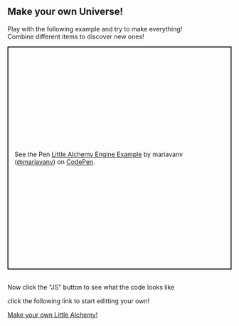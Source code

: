 <h2> Make your own Universe!</h2>
Play with the following example and try to make everything! <br>
Combine different items to discover new ones! <br>

<p class="codepen" data-height="500" data-theme-id="light" data-default-tab="result" data-user="mariavanv" data-slug-hash="pogyyQa" style="height: 500px; box-sizing: border-box; display: flex; align-items: center; justify-content: center; border: 2px solid; margin: 1em 0; padding: 1em;" data-pen-title="Little Alchemy Engine Example">
  <span>See the Pen <a href="https://codepen.io/mariavanv/pen/pogyyQa">
  Little Alchemy Engine Example</a> by mariavanv (<a href="https://codepen.io/mariavanv">@mariavanv</a>)
  on <a href="https://codepen.io">CodePen</a>.</span>
</p>
<script async src="https://static.codepen.io/assets/embed/ei.js"></script>
<br>
Now click the "JS" button to see what the code looks like

click the following link to start editting your own!

<a href="https://codepen.io/mariavanv/pen/jOWqoLy" target="_blank" >Make your own Little Alchemy!</a>

